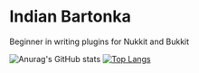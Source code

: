 # Indian Bartonka
Beginner in writing plugins for Nukkit and Bukkit


![Anurag's GitHub stats](https://github-readme-stats.vercel.app/api?username=indianbartonka&show_icons=true&theme=radical)
[![Top Langs](https://github-readme-stats.vercel.app/api/top-langs/?username=indianbartonka&langs_count=8&theme=radical)](https://github.com/anuraghazra/github-readme-stats)
